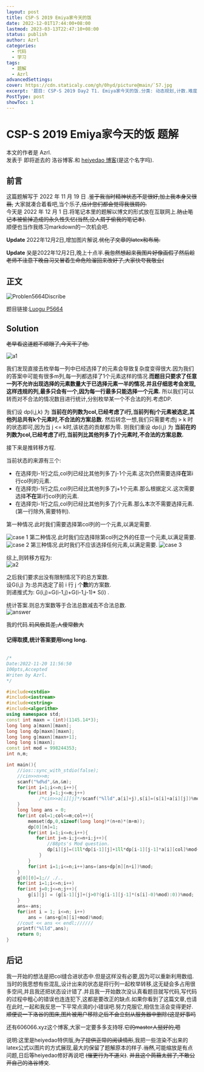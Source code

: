 ```yaml
---
layout: post
title: CSP-S 2019 Emiya家今天的饭
date: 2022-12-01T17:44:00+08:00
lastmod: 2023-03-13T22:47:10+08:00
status: publish
author: Azrl
categories: 
  - 代码
  - 学习
tags: 
  - 题解
  - Azrl
advancedSettings: 
cover: https://cdn.staticaly.com/gh/0hyd/picture@main/`57.jpg
excerpt: '题目: CSP-S 2019 Day2 T1. Emiya家今天的饭.分类: 动态规划,计数.难度 提高+/省选- (仅供参考).题解作者: Azrl(本站用户).本文同步于作者的luogu博客.为了更好的浏览,我专门为该博客制作了图片版公式.'
PostType: post
showToc: 1
---
```

# CSP-S 2019 Emiya家今天的饭 题解

本文的作者是 Azrl.  
发表于 即将逝去的 洛谷博客.和 [heiyedao 博客](606066.xyz)(是这个名字吗).

## 前言

这篇题解写于 2022 年 11 月 19 日  .~~鉴于我当时精神状态不是很好,加上我本身又很蒻,~~ 大家就凑合着看吧,当个乐子,~~估计您们都会觉得我很屑的.~~  
今天是 2022 年 12 月 1 日.将笔记本里的题解以博文的形式放在互联网上.~~防止笔记本被偷掉造成的永久性失忆(当然,没人屑于偷我的笔记本)~~.  
顺便也当作我练习markdown的一次机会吧.

**Update**  2022年12月2日,增加图片解说.~~优化了文章的latex和布局.~~  

**Update**  ~~又是~~2022年12月2日,晚上十点半.~~我忽然想起来我图片好像画假了然后趁老师不注意下晚自习又冒着生命危险溜回来改好了,大家快夸我敬业(~~

## 正文  

![Problen5664Discribe](https://cdn.luogu.com.cn/upload/image_hosting/weckjm5b.png)

题目链接:[Luogu P5664](https://www.luogu.com.cn/problem/P5664)  

## Solution

~~老早看这道题不顺眼了,今天干了他.~~  

![a1](https://cdn.luogu.com.cn/upload/image_hosting/91z6j493.png)

我们发现直接去枚举每一列中已经选择了的元素会导致复杂度变得很大.因为我们的答案中可能有很多m列,每一列都选择了1个元素这样的情况.**而题目只要求了任意一列不允许出现选择的元素数量大于已选择元素一半的情况.并且仔细思考会发现,这样违规的列,最多只会有一个,因为每一行最多只能选择一个元素.** 所以我们可以转而对不合法的情况数目进行统计,分别枚举某一个不合法的列.考虑DP.  

我们设 dp(i,j,k) 为 **当前在的列数为col,已经考虑了i行,当前列有j个元素被选定,其他列总共有k个元素时,不合法的方案总数.** 然后转念一想,我们只需要考虑j > k 时的状态即可,因为当 j <= k时,该状态的贡献都为零.
则我们重设 dp(i,j) 为 **当前在的列数为col,已经考虑了i行,当前列比其他列多了j个元素时,不合法的方案总数.**  

接下来是推转移方程.  

当前状态的来源有三个:  
+  在选择完i-1行之后,col列已经比其他列多了j-1个元素.这次仍然需要选择**在**第i行col列的元素.
+  在选择完i-1行之后,col列已经比其他列多了j+1个元素.那么根据定义.这次需要选择**不在**第i行col列的元素.
+  在选择完i-1行之后,col列已经比其他列多了j个元素.那么本次不需要选择元素.(第一行除外,需要特判).  

第一种情况.此时我们需要选择第col列的一个元素,以满足需要.  

![case 1](https://cdn.luogu.com.cn/upload/image_hosting/9v4rmk7k.png)
第二种情况.此时我们应选择除第col列之外的任意一个元素,以满足需要.
![case 2](https://cdn.luogu.com.cn/upload/image_hosting/y9nb6ck0.png)
第三种情况.此时我们不应该选择任何元素,以满足需要.
![case 3](https://cdn.luogu.com.cn/upload/image_hosting/jnqdr1ze.png)

综上,则转移方程为:  
![a2](https://cdn.luogu.com.cn/upload/image_hosting/kl8tqbo0.png)

之后我们要求出没有限制情况下的总方案数.  
设G(i,j) 为:总共选定了前 i 行 j 个**数**的方案数.  
则递推式为: G(i,j)=G(i-1,j)+G(i-1,j-1)* S(i) .

统计答案.则总方案数等于合法总数减去不合法总数.  
![answer](https://cdn.luogu.com.cn/upload/image_hosting/axjj4ub2.png)

我的代码.~~码风极其差,人傻常数大~~

#### 记得取摸,统计答案要用long long.

```cpp

/*
Date:2022-11-20 11:56:50 
100pts,Accepted
Writen by Azrl.
*/

#include<cstdio>
#include<iostream>
#include<cstring>
#include<algorithm>
using namespace std;
const int maxn = (int)(1145.14*3);
long long a[maxn][maxn];
long long dp[maxn][maxn];
long long g[maxn][maxn+1];
long long s[maxn];
const int mod = 998244353;
int n,m;

int main(){
    //ios::sync_with_stdio(false);
    //cin>>n>>m;
    scanf("%d%d",&n,&m);
    for(int i=1;i<=n;i++){
        for(int j=1;j<=m;j++)
            /*cin>>a[i][j]*/scanf("%lld",a[i]+j),s[i]=(s[i]+a[i][j])%mod;
    }
    long long ans = 0;
    for(int col=1;col<=m;col++){
        memset(dp,0,sizeof(long long)*(n+n)*(m+m));
        dp[0][n]=1;
        for(int i=1;i<=n;i++){
           for(int j=n-i;j<=n+i;j++){
               //88pts's Mod question.
               dp[i][j]=(1ll*dp[i-1][j]+1ll*dp[i-1][j-1]*a[i][col]%mod+1ll*dp[i-1][j+1]*((s[i]-a[i][col])%mod)%mod)%mod;
            }
        }
        for(int i=1;i<=n;i++)ans=(ans+dp[n][n+i])%mod;
    }
    g[0][0]=1;// ./..
    for(int i=1;i<=n;i++)
    for(int j=0;j<=n;j++){
		g[i][j] = (g[i-1][j]+(j>0?(g[i-1][j-1]*(s[i]-0)%mod):0))%mod;
    }
    ans=-ans;
    for(int i = 1; i<=n; i++)
	    ans = (ans+g[n][i]+mod)%mod;  
    //cout << ans << endl;//////
    printf("%lld",ans);
    return 0;
}


```

## 后记  

我一开始的想法是把col缝合进状态中.但是这样没有必要,因为可以重新利用数组.当时的我思想有些混乱,设计出来的状态是将行列一起枚举转移,这无疑会多占用很多空间,并且我还把状态设计错了.并且我一开始数次没认真看题目就写代码,写代码的过程中粗心的错误也连连犯下,这都是要改正的缺点.如果你看到了这篇文章,也请在此时,一起和我反思一下平常点滴的小错误吧.努力克服它,相信生活会变得更好.  
~~顺便说一下洛谷的图床,图片被用户移除之后不会立刻从服务器中删除(这是好事吗~~  

还有606066.xyz这个博客,大家一定要多多支持呀.~~它的master人挺好的,嗯~~

说明:这里是heiyedao特供版,~~为了提供正常的阅读情形~~,我把一些渲染不出来的latex公式以图片的方式展现,最大的保留了题解原本的样子.~~当然~~,可能缩放是有点问题,日后等heiyedao修好再说吧 ~~(催更行为不道义)~~. ~~并且这个蒟蒻太弱了,不敢公开自己的洛谷博文~~.
